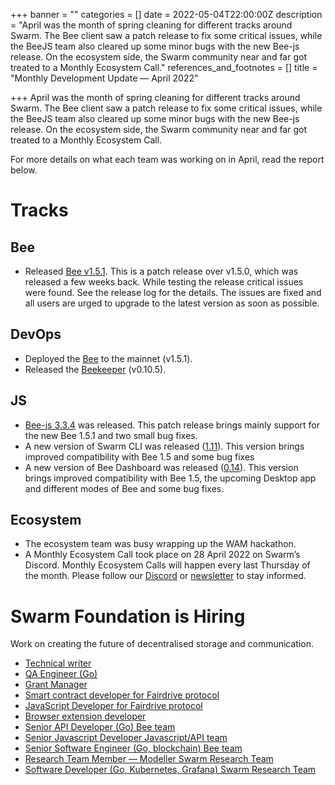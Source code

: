 +++
banner = ""
categories = []
date = 2022-05-04T22:00:00Z
description = "April was the month of spring cleaning for different tracks around Swarm. The Bee client saw a patch release to fix some critical issues, while the BeeJS team also cleared up some minor bugs with the new Bee-js release. On the ecosystem side, the Swarm community near and far got treated to a Monthly Ecosystem Call."
references_and_footnotes = []
title = "Monthly Development Update — April 2022"

+++
April was the month of spring cleaning for different tracks around Swarm. The Bee client saw a patch release to fix some critical issues, while the BeeJS team also cleared up some minor bugs with the new Bee-js release. On the ecosystem side, the Swarm community near and far got treated to a Monthly Ecosystem Call.

For more details on what each team was working on in April, read the report below.

# Tracks

## **Bee**

* Released [Bee v1.5.1](https://github.com/ethersphere/bee/releases/tag/v1.5.1). This is a patch release over v1.5.0, which was released a few weeks back. While testing the release critical issues were found. See the release log for the details. The issues are fixed and all users are urged to upgrade to the latest version as soon as possible.

## **DevOps**

* Deployed the [Bee](https://github.com/ethersphere/bee) to the mainnet (v1.5.1).
* Released the [Beekeeper](https://github.com/ethersphere/beekeeper) (v0.10.5).

## **JS**

* [Bee-js 3.3.4](https://github.com/ethersphere/bee-js/releases/tag/v3.3.4) was released. This patch release brings mainly support for the new Bee 1.5.1 and two small bug fixes.
* A new version of Swarm CLI was released ([1.11](https://github.com/ethersphere/swarm-cli/releases/tag/v1.11.0)). This version brings improved compatibility with Bee 1.5 and some bug fixes
* A new version of Bee Dashboard was released ([0.14](https://github.com/ethersphere/bee-dashboard/releases/tag/v0.14.0)). This version brings improved compatibility with Bee 1.5, the upcoming Desktop app and different modes of Bee and some bug fixes.

## **Ecosystem**

* The ecosystem team was busy wrapping up the WAM hackathon.
* A Monthly Ecosystem Call took place on 28 April 2022 on Swarm’s Discord. Monthly Ecosystem Calls will happen every last Thursday of the month. Please follow our [Discord](https://discord.com/invite/GU22h2utj6) or [newsletter](https://www.ethswarm.org/newsletter.html) to stay informed.

# Swarm Foundation is Hiring

Work on creating the future of decentralised storage and communication.

* [Technical writer](https://www.ethswarm.org/jobs-technical-writer.html)
* [QA Engineer (Go)](https://www.ethswarm.org/jobs-QA-engineer-go.html)
* [Grant Manager](https://www.ethswarm.org/grant-manager.html)
* [Smart contract developer for Fairdrive protocol](https://www.ethswarm.org/jobs-smart-contract-developer-fairdrive.html)
* [JavaScript Developer for Fairdrive protocol](https://www.ethswarm.org/jobs-javascript-developer-fairdrive.html)
* [Browser extension developer](https://www.ethswarm.org/jobs-browser-extension-developer.html)
* [Senior API Developer (Go) Bee team](https://www.ethswarm.org/jobs-senior-API-developer-go.html)
* [Senior Javascript Developer Javascript/API team](https://www.ethswarm.org/jobs-senior-javascript-developer.html)
* [Senior Software Engineer (Go, blockchain) Bee team](https://www.ethswarm.org/jobs-senior-software-engineer-go-blockchain.html)
* [Research Team Member — Modeller Swarm Research Team](https://www.ethswarm.org/modeller-swarm-research-team.html)
* [Software Developer (Go, Kubernetes, Grafana) Swarm Research Team](https://www.ethswarm.org/software-developer-swarm-research-team.html)